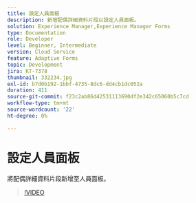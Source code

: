 ```yaml
---
title: 設定人員面板
description: 新增配偶詳細資料片段以設定人員面板。
solution: Experience Manager,Experience Manager Forms
type: Documentation
role: Developer
level: Beginner, Intermediate
version: Cloud Service
feature: Adaptive Forms
topic: Development
jira: KT-7378
thumbnail: 332234.jpg
exl-id: b7d0b192-1bbf-4735-8dc6-dd4cb1dc052a
duration: 411
source-git-commit: f23c2ab86d42531113690df2e342c65060b5c7cd
workflow-type: tm+mt
source-wordcount: '22'
ht-degree: 0%

---
```


# 設定人員面板

將配偶詳細資料片段新增至人員面板。

>[!VIDEO](https://video.tv.adobe.com/v/332234?quality=12&learn=on)
